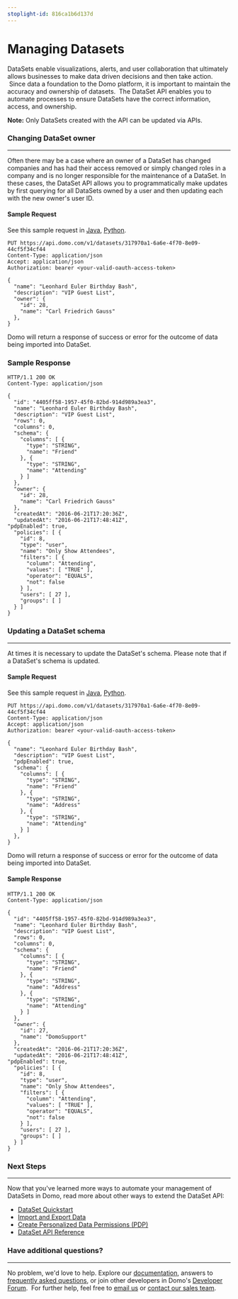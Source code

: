 ```yaml
---
stoplight-id: 816ca1b6d137d
---
```


# Managing Datasets

DataSets enable visualizations, alerts, and user collaboration that ultimately allows businesses to make data driven decisions and then take action.  Since data a foundation to the Domo platform, it is important to maintain the accuracy and ownership of datasets.  The DataSet API enables you to automate processes to ensure DataSets have the correct information, access, and ownership.

**Note:** Only DataSets created with the API can be updated via APIs.


### Changing DataSet owner
---
Often there may be a case where an owner of a DataSet has changed companies and has had their access removed or simply changed roles in a company and is no longer responsible for the maintenance of a DataSet.  In these cases, the DataSet API allows you to programmatically make updates by first querying for all DataSets owned by a user and then updating each with the new owner's user ID.


#### Sample Request

See this sample request in [Java](https://github.com/domoinc/domo-java-sdk/blob/master/domo-java-sdk-all/src/test/java/com/domo/sdk/datasets/ImportDataExample.java), [Python](https://github.com/domoinc/domo-python-sdk/blob/master/examples/dataset.py).

```HTTP
PUT https://api.domo.com/v1/datasets/317970a1-6a6e-4f70-8e09-44cf5f34cf44
Content-Type: application/json
Accept: application/json
Authorization: bearer <your-valid-oauth-access-token>

{
  "name": "Leonhard Euler Birthday Bash",
  "description": "VIP Guest List",
  "owner": {
    "id": 28,
    "name": "Carl Friedrich Gauss"
  },
}
```
Domo will return a response of success or error for the outcome of data being imported into DataSet.

### Sample Response
```http
HTTP/1.1 200 OK
Content-Type: application/json

{
  "id": "4405ff58-1957-45f0-82bd-914d989a3ea3",
  "name": "Leonhard Euler Birthday Bash",
  "description": "VIP Guest List",
  "rows": 0,
  "columns": 0,
  "schema": {
    "columns": [ {
      "type": "STRING",
      "name": "Friend"
    }, {
      "type": "STRING",
      "name": "Attending"
    } ]
  },
  "owner": {
    "id": 28,
    "name": "Carl Friedrich Gauss"
  },
  "createdAt": "2016-06-21T17:20:36Z",
  "updatedAt": "2016-06-21T17:48:41Z",
"pdpEnabled": true,
  "policies": [ {
    "id": 8,
    "type": "user",
    "name": "Only Show Attendees",
    "filters": [ {
      "column": "Attending",
      "values": [ "TRUE" ],
      "operator": "EQUALS",
      "not": false
    } ],
    "users": [ 27 ],
    "groups": [ ]
  } ]
}
```

### Updating a DataSet schema
---
At times it is necessary to update the DataSet's schema.  Please note that if a DataSet's schema is updated.

#### Sample Request

See this sample request in [Java](https://github.com/domoinc/domo-java-sdk/blob/master/domo-java-sdk-all/src/test/java/com/domo/sdk/datasets/UpdateExample.java), [Python](https://github.com/domoinc/domo-python-sdk/blob/master/examples/dataset.py).

```HTTP
PUT https://api.domo.com/v1/datasets/317970a1-6a6e-4f70-8e09-44cf5f34cf44
Content-Type: application/json
Accept: application/json
Authorization: bearer <your-valid-oauth-access-token>

{
  "name": "Leonhard Euler Birthday Bash",
  "description": "VIP Guest List",
  "pdpEnabled": true,
  "schema": {
    "columns": [ {
      "type": "STRING",
      "name": "Friend"
    }, {
      "type": "STRING",
      "name": "Address"
    }, {
      "type": "STRING",
      "name": "Attending"
    } ]
  },
}
```

Domo will return a response of success or error for the outcome of data being imported into DataSet.

#### Sample Response
```http
HTTP/1.1 200 OK
Content-Type: application/json

{
  "id": "4405ff58-1957-45f0-82bd-914d989a3ea3",
  "name": "Leonhard Euler Birthday Bash",
  "description": "VIP Guest List",
  "rows": 0,
  "columns": 0,
  "schema": {
    "columns": [ {
      "type": "STRING",
      "name": "Friend"
    }, {
      "type": "STRING",
      "name": "Address"
    }, {
      "type": "STRING",
      "name": "Attending"
    } ]
  },
  "owner": {
    "id": 27,
    "name": "DomoSupport"
  },
  "createdAt": "2016-06-21T17:20:36Z",
  "updatedAt": "2016-06-21T17:48:41Z",
"pdpEnabled": true,
  "policies": [ {
    "id": 8,
    "type": "user",
    "name": "Only Show Attendees",
    "filters": [ {
      "column": "Attending",
      "values": [ "TRUE" ],
      "operator": "EQUALS",
      "not": false
    } ],
    "users": [ 27 ],
    "groups": [ ]
  } ]
}
```

### Next Steps
---
Now that you've learned more ways to automate your management of DataSets in Domo, read more about other ways to extend the DataSet API:

- [DataSet Quickstart](quickstart.md)
- [Import and Export Data](import-and-export-data.md)
- [Create Personalized Data Permissions (PDP)](personalized-data-permissions.md)
- [DataSet API Reference](../../API-Reference/Domo-APIs/DataSet-API.yaml)

### Have additional questions?
---
No problem, we'd love to help. Explore our [documentation](https://knowledge.domo.com), answers to [frequently asked questions](https://dojo.domo.com/main), or join other developers in Domo's [Developer Forum](https://dojo.domo.com/t5/Domo-Developer/bd-p/DeveloperForum).  For further help, feel free to [email us](mailto:support@domo.com) or [contact our sales team](mailto:sales@domo.com).

